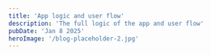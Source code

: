 ```yaml
---
title: 'App logic and user flow'
description: 'The full logic of the app and user flow'
pubDate: 'Jan 8 2025'
heroImage: '/blog-placeholder-2.jpg'
---
```

